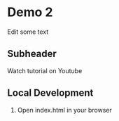 # Demo 2

Edit some text

## Subheader

Watch tutorial on Youtube

## Local Development

1. Open index.html in your browser
